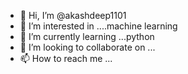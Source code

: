 - 👋 Hi, I’m @akashdeep1101
- 👀 I’m interested in ....machine learning
- 🌱 I’m currently learning ...python
- 💞️ I’m looking to collaborate on ...
- 📫 How to reach me ...

<!---
akashdeep1101/akashdeep1101 is a ✨ special ✨ repository because its `README.md` (this file) appears on your GitHub profile.
You can click the Preview link to take a look at your changes.
--->
